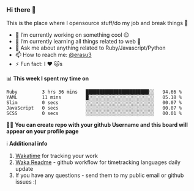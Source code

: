 ### Hi there 👋
This is the place where I opensource stuff/do my job and break things :rofl:

- 🔭 I’m currently working on something cool :wink:
- 🌱 I’m currently learning all things related to web 🤪
- 💬 Ask me about anything related to Ruby/Javascript/Python
- 📫 How to reach me: [@erasu3](https://t.me/erasu3)
- ⚡ Fun fact: I :heart: :cat:s

📊 **This week I spent my time on**
<!--START_SECTION:waka-->
```text
Ruby         3 hrs 36 mins   ███████████████████████░░   94.66 % 
YAML         11 mins         █░░░░░░░░░░░░░░░░░░░░░░░░   05.18 % 
Slim         0 secs          ░░░░░░░░░░░░░░░░░░░░░░░░░   00.07 % 
JavaScript   0 secs          ░░░░░░░░░░░░░░░░░░░░░░░░░   00.07 % 
SCSS         0 secs          ░░░░░░░░░░░░░░░░░░░░░░░░░   00.01 %
```
<!--END_SECTION:waka-->

👨‍🏫 **You can create repo with your github Username and this board will appear on your profile page**


ℹ️ **Additional info**
1. [Wakatime](https://wakatime.com/integrations) for tracking your work
2. [Waka Readme](https://github.com/athul/waka-readme) - github workflow for timetracking languages daily update
3. If you have any questions - send them to my public email or github issues :)
